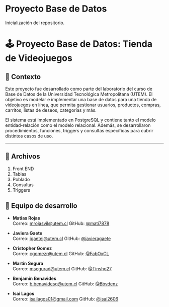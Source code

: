 # Proyecto Base de Datos
Inicialización del repositorio.

# 🕹️ Proyecto Base de Datos: Tienda de Videojuegos

## 🎯 Contexto

Este proyecto fue desarrollado como parte del laboratorio del curso de Base de Datos de la Universidad Tecnológica Metropolitana (UTEM). El objetivo es modelar e implementar una base de datos para una tienda de videojuegos en línea, que permita gestionar usuarios, productos, compras, carritos, listas de deseos, categorías y más.

El sistema está implementado en PostgreSQL y contiene tanto el modelo entidad-relación como el modelo relacional. Además, se desarrollaron procedimientos, funciones, triggers y consultas específicas para cubrir distintos casos de uso.

---

## 📁 Archivos

1. Front END
2. Tablas
3. Poblado
4. Consultas
5. Triggers

## 👥 Equipo de desarrollo

- **Matias Rojas**  
  Correo: mrojasvil@utem.cl 
  GitHub: [@mati7878](https://github.com/mati7878)

- **Javiera Gaete**  
  Correo: jgaetej@utem.cl
  GitHub: [@javieragaete](https://github.com/javieragaete)

- **Cristopher Gomez**  
  Correo: cgomezr@utem.cl
  GitHub: [@FabOxCL](https://github.com/FabOxCL)

- **Martin Segura**  
  Correo: msegurad@utem.cl
  GitHub: [@Tinsho27](https://github.com/Tinsho27)

- **Benjamin Benavides**  
  Correo: b.benavidesq@utem.cl
  GitHub: [@Bbvdenz](https://github.com/Bbvdenz)

- **Isai Lagos**  
  Correo: isailagos01@gmail.com
  GitHub: [@isai2606](https://github.com/isai2606)

